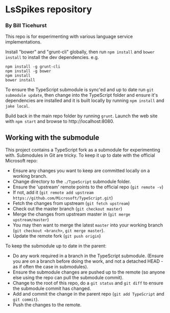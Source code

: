 # LsSpikes repository
### By Bill Ticehurst

This repo is for experimenting with various language service implementations.

Install "bower" and "grunt-cli" globally, then run `npm install` and `bower install` to install the dev dependencies. e.g.

```
npm install -g grunt-cli
npm install -g bower
npm install
bower install
```

To ensure the TypeScript submodule is sync'ed and up to date run `git submodule update`, then change into the TypeScript folder and ensure it's dependencies are installed and it is built locally by running `npm install` and `jake local`.

Build back in the main repo folder by running `grunt`.  Launch the web site with `npm start` and browse to http://localhost:8080.

## Working with the submodule
This project contains a TypeScript fork as a submodule for experimenting with. Submodules in Git are tricky. To keep it up to date with the official Microsoft repo:

 - Ensure any changes you want to keep are committed locally on a working branch.
 - Change directory to the `./TypeScript` submodule folder.
 - Ensure the 'upstream' remote points to the official repo (`git remote -v`)
 - If not, add it (`git remote add upstream https://github.com/Microsoft/TypeScript.git`)
 - Fetch the changes from upstream (`git fetch upstream`)
 - Check out the master branch (`git checkout master`)
 - Merge the changes from upstream master in (`git merge upstream/master`)
 - You may then want to merge the latest `master` into your working branch (`git checkout <branch>`, `git merge master`).
 - Update the remote fork (`git push origin`)

To keep the submodule up to date in the parent:

 - Do any work required in a branch in the TypeScript submodule. (Ensure you are on a branch before doing the work, and not a detached HEAD - as if often the case in submodules).
 - Ensure the submodule changes are pushed up to the remote (so anyone else using the repo can pull the submodule commit).
 - Change to the root of this repo, do a `git status` and `git diff` to ensure the submodule commit has changed.
 - Add and commit the change in the parent repo (`git add TypeScript` and `git commit`).
 - Push the changes to the remote.
